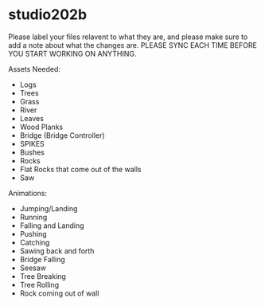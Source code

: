 studio202b
==========
Please label your files relavent to what they are, and please make sure to add a note about what the changes are.
PLEASE SYNC EACH TIME BEFORE YOU START WORKING ON ANYTHING.

Assets Needed:
- Logs
- Trees
- Grass
- River
- Leaves
- Wood Planks
- Bridge (Bridge Controller)
- SPIKES
- Bushes
- Rocks
- Flat Rocks that come out of the walls
- Saw

Animations:
- Jumping/Landing
- Running
- Falling and Landing
- Pushing
- Catching
- Sawing back and forth
- Bridge Falling
- Seesaw
- Tree Breaking
- Tree Rolling
- Rock coming out of wall
